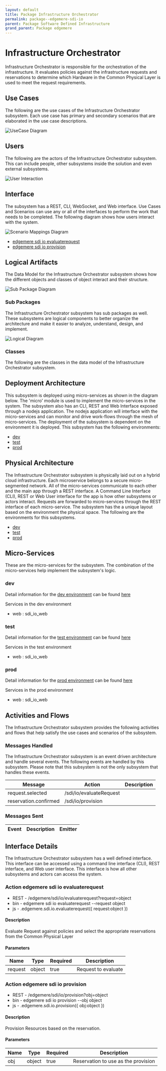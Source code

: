 ```yaml
---
layout: default
title: Package Infrastructure Orchestrator
permalink: package--edgemere-sdi-io
parent: Package Software Defined Infrastructure
grand_parent: Package edgemere
---
```


# Infrastructure Orchestrator

Infrastructure Orchestrator is responsible for the orchestration of the infrastructure. It evaluates policies against the infrastructure requests and reservations to determine which Hardware in the Common Physical Layer is used to meet the request requirements.



## Use Cases

The following are the use cases of the Infrastructure Orchestrator subsystem. Each use case has primary and secondary scenarios
that are elaborated in the use case descriptions.



![UseCase Diagram](./usecases.png)

## Users

The following are the actors of the Infrastructure Orchestrator subsystem. This can include people, other subsystems
inside the solution and even external subsystems.



![User Interaction](./userinteraction.png)

## Interface

The subsystem has a REST, CLI, WebSocket, and Web interface. Use Cases and Scenarios can use any or all
of the interfaces to perform the work that needs to be completed. The following  diagram shows how
users interact with the system.

![Scenario Mappings Diagram](./scenariomapping.png)

* [ edgemere sdi io evaluaterequest](#action--edgemere-sdi-io-evaluaterequest)
* [ edgemere sdi io provision](#action--edgemere-sdi-io-provision)


## Logical Artifacts

The Data Model for the  Infrastructure Orchestrator subsystem shows how the different objects and classes of object interact
and their structure.

![Sub Package Diagram](./subpackage.png)

### Sub Packages

The Infrastructure Orchestrator subsystem has sub packages as well. These subsystems are logical components to better
organize the architecture and make it easier to analyze, understand, design, and implement.



![Logical Diagram](./logical.png)

### Classes

The following are the classes in the data model of the Infrastructure Orchestrator subsystem.




## Deployment Architecture

This subsystem is deployed using micro-services as shown in the diagram below. The 'micro' module is
used to implement the micro-services in the system. The subsystem also has an CLI, REST and Web Interface
exposed through a nodejs application. The nodejs application will interface with the micro-services and
can monitor and drive work-flows through the mesh of micro-services. The deployment of the subsystem is
dependent on the environment it is deployed. This subsystem has the following environments:
* [dev](environment--edgemere-sdi-io-dev)
* [test](environment--edgemere-sdi-io-test)
* [prod](environment--edgemere-sdi-io-prod)



## Physical Architecture

The Infrastructure Orchestrator subsystem is physically laid out on a hybrid cloud infrastructure. Each microservice belongs
to a secure micro-segmented network. All of the micro-services communicate to each other and the main app through a
REST interface. A Command Line Interface (CLI), REST or Web User interface for the app is how other subsystems or actors
interact. Requests are forwarded to micro-services through the REST interface of each micro-service. The subsystem has
the a unique layout based on the environment the physical space. The following are the environments for this
subsystems.
* [dev](environment--edgemere-sdi-io-dev)
* [test](environment--edgemere-sdi-io-test)
* [prod](environment--edgemere-sdi-io-prod)


## Micro-Services

These are the micro-services for the subsystem. The combination of the micro-services help implement
the subsystem's logic.


### dev

Detail information for the [dev environment](environment--edgemere-sdi-io-dev)
can be found [here](environment--edgemere-sdi-io-dev)

Services in the dev environment

* web : sdi_io_web


### test

Detail information for the [test environment](environment--edgemere-sdi-io-test)
can be found [here](environment--edgemere-sdi-io-test)

Services in the test environment

* web : sdi_io_web


### prod

Detail information for the [prod environment](environment--edgemere-sdi-io-prod)
can be found [here](environment--edgemere-sdi-io-prod)

Services in the prod environment

* web : sdi_io_web


## Activities and Flows
The Infrastructure Orchestrator subsystem provides the following activities and flows that help satisfy the use
cases and scenarios of the subsystem.


### Messages Handled

The Infrastructure Orchestrator subsystem is an event driven architecture and handle several events. The following
events are handled by this subsystem. Please note that this subsystem is not the only subsystem that handles
these events.

| Message | Action | Description |
| --- | --- | --- |
| request.selected | /sdi/io/evaluateRequest |  |
| reservation.confirmed | /sdi/io/provision |  |



### Messages Sent

| Event | Description | Emitter |
|-------|-------------|---------|



## Interface Details
The Infrastructure Orchestrator subsystem has a well defined interface. This interface can be accessed using a
command line interface (CLI), REST interface, and Web user interface. This interface is how all other
subsystems and actors can access the system.

### Action  edgemere sdi io evaluaterequest



* REST - /edgemere/sdi/io/evaluaterequest?request=object
* bin -  edgemere sdi io evaluaterequest --request object
* js - .edgemere.sdi.io.evaluaterequest({ request:object })

#### Description
Evaluate Request against policies and select the appropriate reservations from the Common Physical Layer

#### Parameters

| Name | Type | Required | Description |
|---|---|---|---|
| request | object |true | Request to evaluate |



### Action  edgemere sdi io provision



* REST - /edgemere/sdi/io/provision?obj=object
* bin -  edgemere sdi io provision --obj object
* js - .edgemere.sdi.io.provision({ obj:object })

#### Description
Provision Resources based on the reservation.

#### Parameters

| Name | Type | Required | Description |
|---|---|---|---|
| obj | object |true | Reservation to use as the provision |




